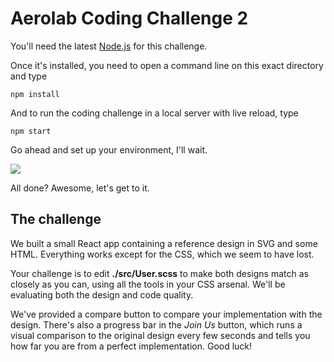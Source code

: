 # Aerolab Coding Challenge 2

You'll need the latest [Node.js](https://nodejs.org/en/) for this challenge.

Once it's installed, you need to open a command line on this exact directory and type

`npm install`

And to run the coding challenge in a local server with live reload, type

`npm start`

Go ahead and set up your environment, I'll wait.

![](http://i.giphy.com/o5oLImoQgGsKY.gif)

All done? Awesome, let's get to it.


## The challenge

We built a small React app containing a reference design in SVG and some HTML. Everything works except for the CSS, which we seem to have lost.

Your challenge is to edit **./src/User.scss** to make both designs match as closely as you can, using all the tools in your CSS arsenal. We'll be evaluating both the design and code quality.

We've provided a compare button to compare your implementation with the design. There's also a progress bar in the *Join Us* button, which runs a visual comparison to the original design every few seconds and tells you how far you are from a perfect implementation. Good luck!



